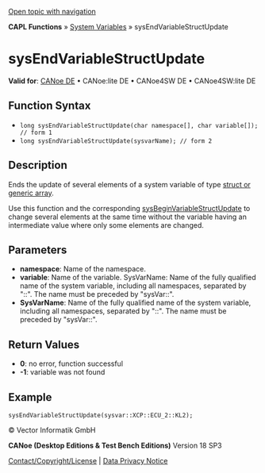 [Open topic with navigation](../../../../../CANoeDEFamily.htm#Topics/CAPLFunctions/SystemVariables/Functions/CAPLfunctionSysEndVariableStructUpdate.md)

**CAPL Functions** » [System Variables](../CAPLfunctionsSystemVariablesOverview.md) » sysEndVariableStructUpdate

# sysEndVariableStructUpdate

**Valid for**: [CANoe DE](../../../Shared/FeatureAvailability.md) • CANoe:lite DE • CANoe4SW DE • CANoe4SW:lite DE

## Function Syntax

- `long sysEndVariableStructUpdate(char namespace[], char variable[]); // form 1`
- `long sysEndVariableStructUpdate(sysvarName); // form 2`

## Description

Ends the update of several elements of a system variable of type [struct or generic array](../../../Shared/SystemVariables/SysVar.md).

Use this function and the corresponding [sysBeginVariableStructUpdate](CAPLfunctionSysBeginVariableStructUpdate.md) to change several elements at the same time without the variable having an intermediate value where only some elements are changed.

## Parameters

- **namespace**: Name of the namespace.
- **variable**: Name of the variable. SysVarName: Name of the fully qualified name of the system variable, including all namespaces, separated by "::". The name must be preceded by "sysVar::".
- **SysVarName**: Name of the fully qualified name of the system variable, including all namespaces, separated by "::". The name must be preceded by "sysVar::".

## Return Values

- **0**: no error, function successful
- **-1**: variable was not found

## Example

```plaintext
sysEndVariableStructUpdate(sysvar::XCP::ECU_2::KL2);
```

© Vector Informatik GmbH

**CANoe (Desktop Editions & Test Bench Editions)** Version 18 SP3

[Contact/Copyright/License](../../../Shared/ContactCopyrightLicense.md) | [Data Privacy Notice](https://www.vector.com/int/en/company/get-info/privacy-policy/)
